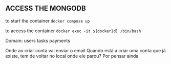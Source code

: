 ## ACCESS THE MONGODB

to start the container
`docker compose up` 

to access the container 
`docker exec -it ${dockerId} /bin/bash`


Domain:
  users
  tasks
  payments



Onde ao criar conta vai enviar o email
Quando está a criar uma conta que já existe, tem de voltar no local onde ele parou? Por pensar ainda